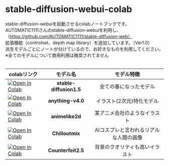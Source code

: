 # stable-diffusion-webui-colab
 stable-diffusion-webuiを起動させるcolabノートブックです。<br>
 AUTOMATIC1111さんのstable-diffusion-webuiを利用し、<br>
 （https://github.com/AUTOMATIC1111/stable-diffusion-web）<br>
 拡張機能（controlnet、depth map library）を追加しています。（Ver1.0）<br>
 派生モデルごとにノートが分けているので、お好きなものを利用してください。<br>
 ※全てのモデルについて商用利用は推奨されてません<br>
 <br>


|  colabリンク  |  モデル名  |  モデル特徴  |
| ---- |:----:|:----:|
|  [![Open In Colab](https://colab.research.google.com/assets/colab-badge.svg)](https://colab.research.google.com/github/nekoniii3/stable-diffusion-webui-colab/blob/main/V1.0/stablediffusion1_5_webui_cont%2Bdep_V1_0.ipynb)  |  **stable-diffusion1.5**  |  全ての基になったモデル  |
|  [![Open In Colab](https://colab.research.google.com/assets/colab-badge.svg)](https://colab.research.google.com/github/nekoniii3/stable-diffusion-webui-colab/blob/main/V1.0/anythingv4_5_webui_cont%2Bdep_V1_0.ipynb)  |  **anything-v4.0**  |  イラスト(2次元)特化モデル  |
|  [![Open In Colab](https://colab.research.google.com/assets/colab-badge.svg)](https://colab.research.google.com/github/nekoniii3/stable-diffusion-webui-colab/blob/main/V1.0/animelike2d_webui_cont%2Bdep_V1_0.ipynb)   |  **animelike2d**  |  某アニメ会社のようなイラスト  |
|  [![Open In Colab](https://colab.research.google.com/assets/colab-badge.svg)](https://colab.research.google.com/github/nekoniii3/stable-diffusion-webui-colab/blob/main/V1.0/Chilloutmix_webui_cont%2Bdep_V1_0.ipynb)  |  **Chilloutmix**  | AIコスプレと言われるリアルな人間の画像 |
|  [![Open In Colab](https://colab.research.google.com/assets/colab-badge.svg)](https://colab.research.google.com/github/nekoniii3/stable-diffusion-webui-colab/blob/main/V1.0/Counterfeit25_webui_cont%2Bdep_V1_0.ipynb)  |  **Counterfeit2.5**  | 背景のクオリティも高いイラスト|